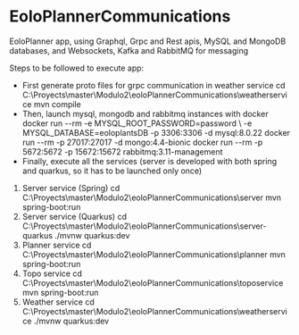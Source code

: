 # EoloPlannerCommunications
EoloPlanner app, using Graphql, Grpc and Rest apis, MySQL and MongoDB databases, and Websockets, Kafka and RabbitMQ for messaging

Steps to be followed to execute app:
- First generate proto files for grpc communication in weather service
  cd C:\Proyects\master\Modulo2\eoloPlannerCommunications\weatherservice
  mvn compile
- Then, launch mysql, mongodb and rabbitmq instances with docker
  docker run --rm -e MYSQL_ROOT_PASSWORD=password \ -e MYSQL_DATABASE=eoloplantsDB -p 3306:3306 -d mysql:8.0.22
  docker run --rm -p 27017:27017 -d mongo:4.4-bionic
  docker run --rm -p 5672:5672 -p 15672:15672 rabbitmq:3.11-management
- Finally, execute all the services (server is developed with both spring and quarkus, so it has to be launched only once)
1. Server service (Spring)
   cd C:\Proyects\master\Modulo2\eoloPlannerCommunications\server
   mvn spring-boot:run
2. Server service (Quarkus)
   cd C:\Proyects\master\Modulo2\eoloPlannerCommunications\server-quarkus
   ./mvnw quarkus:dev
3. Planner service
   cd C:\Proyects\master\Modulo2\eoloPlannerCommunications\planner
   mvn spring-boot:run
4. Topo service
   cd C:\Proyects\master\Modulo2\eoloPlannerCommunications\toposervice
   mvn spring-boot:run
5. Weather service
   cd C:\Proyects\master\Modulo2\eoloPlannerCommunications\weatherservice
   ./mvnw quarkus:dev
